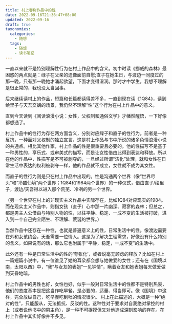 ```yaml
---
title: 村上春树作品中的性
date: 2022-09-16T21:36:47+08:00
updated: 2022-09-16
draft: true
taxonomies:
  categories:
    - 随想
  tags:
    - 随想
    - 读书笔记
---
```


一直以来就不是特别理解性行为在村上作品中的含义。初中时读《挪威的森林》最困惑的两点就是：绿子在父亲的遗像面前自慰;直子在她生日，与渡边一同度过的那一晚，只有那一晚她才涌起欲望，下面才变得湿润。那时才中学生，我想不理解是很正常的，我也没太当回事。

后来继续读村上的作品，短篇和长篇都读得差不多，一直到现在读《1Q84》，读到绘里子与天吾交媾的场景，我仍然不理解“性”这个行为在村上作品中的意义。

直到今天读到《阅读浪漫小说：女性，父权制和通俗文学》才幡然醒悟，一下好像都想通了。


村上作品中的性行为存在两方面含义，分别对应绿子和直子的性行为。前者是一种反抗，一种面对父权制的独立宣言，这是村上作品与书中所说的诸多色情浪漫小说的共通点。相比其他作家，村上作品的性是很重要且必要的。他的性描写不是基于一种男性的，享乐式、或审美式的描写，而是让女性借由此得到表达和释放。所以在他的作品中，性描写是不可被剥夺的，一旦经过所谓“洁化”处理，就和女性在日常生活中表达的权利被剥夺一样，他的作品就不成立，女性就不成为其女性。

而直子的性行为则是只在村上作品中出现的。性是沟通两个世界（像“世界尽头”和“冷酷仙境”两个世界；1Q84和1984两个世界）的一种仪式，借由直子/绘里子，渡边/天吾得以进入那个荒芜、冷冽的另一个世界。

（另一个世界在村上的非现实主义作品中实际存在，比如1Q84对应现实的1984。而在现实主义作品中，则指女孩（直子）心中那一片幽深、寂寥的森林；但总之，都是男主人公借由与特别人物的性，以往平静、稳定、一成不变的生活被打破，进入到一个自己完全陌生、不理解、荒诞的世界。）

当然作品中还存在一种性，也就是普遍意义上的性，日常生活中的性。像渡边需要在外和女孩约会，天吾需要一位情人。这是为了解决生理需求，好像没有什么特别的含义，如果说有的话，那么它也附属于“平静，稳定，一成不变”的生活中。

此外还有一种是日常生活中的性的‘夸张化’，或者说毫无顾虑的释放？比如在村上一篇短篇小说中，有一位谁见了她的耳朵都会想与她做爱的女性；还有在《国境以南，太阳以西》中，“我”与女友的表姐“一见钟情”，瞒着女友和她表姐每天做爱做到天昏地暗。

村上作品中的男性也好，女性也好，似乎一般对日常生活中的性都不是特别热衷，他们的态度基本是把这当作吃早餐，是必要的，适量、得当即可。像《国境》中这样，完全放纵自己，吃早餐吃到吐的情况很少。
村上在此描述的，大概是一种“绝对的性”，只能服从，无法抵抗、反驳的性。这种性对于要求对自我绝对掌控的村上（或者说他书中的男主角），是一种不可捉摸但又对他造成深刻影响的存在。在村上作品中其实好像并不多见。

<!-- more -->
